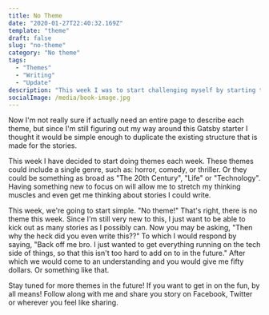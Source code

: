```yaml
---
title: No Theme
date: "2020-01-27T22:40:32.169Z"
template: "theme"
draft: false
slug: "no-theme"
category: "No theme"
tags:
  - "Themes"
  - "Writing"
  - "Update"
description: "This week I was to start challenging myself by starting to select a theme for each week. This week will have no theme. So expect anything and everything."
socialImage: /media/book-image.jpg
---
```


Now I'm not really sure if actually need an entire page to describe each theme, but since I'm still figuring out my way around this Gatsby starter I thought it would be simple enough to duplicate the existing structure that is made for the stories.

This week I have decided to start doing themes each week. These themes could include a single genre, such as: horror, comedy, or thriller. Or they could be something as broad as "The 20th Century", "Life" or "Technology". Having something new to focus on will allow me to stretch my thinking muscles and even get me thinking about stories I could write.

This week, we're going to start simple. "No theme!" That's right, there is no theme this week. Since I'm still very new to this, I just want to be able to kick out as many stories as I possibly can. Now you may be asking, "Then why the heck did you even write this??" To which I would respond by saying, "Back off me bro. I just wanted to get everything running on the tech side of things, so that this isn't too hard to add on to in the future." After which we would come to an understanding and you would give me fifty dollars. Or something like that.

Stay tuned for more themes in the future! If you want to get in on the fun, by all means! Follow along with me and share you story on Facebook, Twitter or wherever you feel like sharing.
